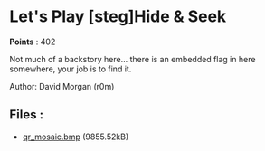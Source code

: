 # Let's Play [steg]Hide & Seek
**Points** : 402

Not much of a backstory here... there is an embedded flag in here somewhere, your job is to find it.

Author: David Morgan (r0m)

## Files : 

 - [qr_mosaic.bmp](./qr_mosaic.bmp) (9855.52kB)